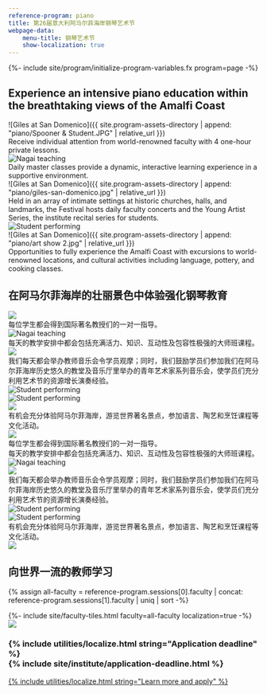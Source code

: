```yaml
---
reference-program: piano
title: 第26届意大利阿马尔菲海岸钢琴艺术节
webpage-data:
    menu-title: 钢琴艺术节
    show-localization: true
---
```

{%- include site/program/initialize-program-variables.fx program=page -%}
<section id="splash" class="standard-block" markdown="1">

## Experience an intensive piano education within the breathtaking views of the Amalfi Coast

<div class="image-copy">
<div class="image rellax" data-rellax-speed="-1" markdown="1">
![Giles at San Domenico]({{ site.program-assets-directory | append: "piano/Spooner & Student.JPG" | relative_url }})
</div>
<div class="copy">
Receive individual attention from world-renowned faculty with 4 one-hour private lessons.
</div>
</div>


<div class="image-copy right">
<div class="image rellax" data-rellax-speed="-.7">
<img src="{{ site.program-assets-directory | append: "piano/IMG_1398_edited.jpg" | relative_url }}" alt="Nagai teaching" />
</div>
<div class="copy">
Daily master classes provide a dynamic, interactive learning experience in a supportive environment.
</div>
</div>


<div class="image-copy">
<div class="image rellax" data-rellax-speed="-.3" markdown="1">
![Giles at San Domenico]({{ site.program-assets-directory | append: "piano/giles-san-domenico.jpg" | relative_url }})
</div>
<div class="copy" style="bottom: -7rem;">
Held in an array of intimate settings at historic churches, halls, and landmarks, the Festival hosts daily faculty concerts and the Young Artist Series, the institute recital series for students.
</div>
</div>

<div class="image-copy right">
<div class="image rellax" data-rellax-speed=".3">
<img src="{{ site.program-assets-directory | append: "piano/1554040_orig.jpg" | relative_url }}" alt="Student performing" />
</div>
</div>

<div class="image-copy">
<div class="image rellax" data-rellax-speed=".5" markdown="1">
![Giles at San Domenico]({{ site.program-assets-directory | append: "piano/art show 2.jpg" | relative_url }})
</div>
<div class="copy" style="bottom: 5rem;">
Opportunities to fully experience the Amalfi Coast with excursions to world-renowned locations, and cultural activities including language, pottery, and cooking classes.
</div>
</div>


</section>


<section id="splash" class="proto-2 standard-block" markdown="1">

## 在阿马尔菲海岸的壮丽景色中体验强化钢琴教育

<div class="image-copy">
<div class="image" data-rellax-speed="-1" data-rellax-percentage="0">
<img src="{{ site.program-assets-directory | append: "piano/Spooner & Student.JPG" | relative_url }}" />
</div>
<div class="copy">
    <div>每位学生都会得到国际著名教授们的一对一指导。</div>
</div>
</div>


<div class="image-copy right">
<div class="image" data-rellax-speed="-.7" data-rellax-percentage="0">
<img src="{{ site.program-assets-directory | append: "piano/IMG_1398_edited.jpg" | relative_url }}" alt="Nagai teaching" />
</div>
<div class="copy">
每天的教学安排中都会包括充满活力、知识、互动性及包容性极强的大师班课程。
</div>
</div>


<div class="image-copy">
<div class="image" data-rellax-speed="-.3" data-rellax-percentage="0">
<img src="{{ site.program-assets-directory | append: "piano/giles-san-domenico.jpg" | relative_url }}" />
</div>
<div class="copy" style="bottom: -7rem;">
我们每天都会举办教师音乐会令学员观摩；同时，我们鼓励学员们参加我们在阿马尔菲海岸历史悠久的教堂及音乐厅里举办的青年艺术家系列音乐会，使学员们充分利用艺术节的资源增长演奏经验。
</div>
</div>

<div class="image-copy right">
<div class="image" data-rellax-speed=".3" data-rellax-percentage="0">
<img src="{{ site.program-assets-directory | append: "piano/1554040_orig.jpg" | relative_url }}" alt="Student performing" />
</div>
<div class="image" data-rellax-speed=".3" data-rellax-percentage="0.5">
<img src="{{ site.program-assets-directory | append: "piano/lowenthal-oppens.jpg" | relative_url }}" alt="Student performing" />
</div>
</div>

<div class="image-copy">
<div class="image" data-rellax-speed=".5" data-rellax-percentage="0">
<img src="{{ site.program-assets-directory | append: "piano/art show 2.jpg" | relative_url }}" />
</div>
<div class="copy" style="bottom: 5rem;">
有机会充分体验阿马尔菲海岸，游览世界著名景点，参加语言、陶艺和烹饪课程等文化活动。
</div>
</div>


</section>


<section id="splash" class="proto-3">

<div class="image" data-rellax-speed="-1" data-rellax-percentage="0">
<img src="{{ site.program-assets-directory | append: "piano/Spooner & Student.JPG" | relative_url }}" />
</div>
<div class="copy">
    <div>每位学生都会得到国际著名教授们的一对一指导。</div>
</div>

<div class="copy" style="grid-column-start:2"><div>
每天的教学安排中都会包括充满活力、知识、互动性及包容性极强的大师班课程。
</div></div>
<div class="image" data-rellax-speed="-.7" data-rellax-percentage="0">
<img src="{{ site.program-assets-directory | append: "piano/IMG_1398_edited.jpg" | relative_url }}" alt="Nagai teaching" />
</div>

<div class="image" data-rellax-speed="-.3" data-rellax-percentage="0">
<img src="{{ site.program-assets-directory | append: "piano/giles-san-domenico.jpg" | relative_url }}" />
</div>
<div class="copy" style="grid-column-end: span 4;"><div>
我们每天都会举办教师音乐会令学员观摩；同时，我们鼓励学员们参加我们在阿马尔菲海岸历史悠久的教堂及音乐厅里举办的青年艺术家系列音乐会，使学员们充分利用艺术节的资源增长演奏经验。
</div></div>

<div class="image" data-rellax-speed=".3" data-rellax-percentage="0" style="grid-column-start:2">
<img src="{{ site.program-assets-directory | append: "piano/1554040_orig.jpg" | relative_url }}" alt="Student performing" />
</div>
<div class="image" data-rellax-speed=".3" data-rellax-percentage="0">
<img src="{{ site.program-assets-directory | append: "piano/lowenthal-oppens.jpg" | relative_url }}" alt="Student performing" />
</div>

<div class="copy"><div>
有机会充分体验阿马尔菲海岸，游览世界著名景点，参加语言、陶艺和烹饪课程等文化活动。
</div></div>
<div class="image" data-rellax-speed=".5" data-rellax-percentage="0">
<img src="{{ site.program-assets-directory | append: "piano/art show 2.jpg" | relative_url }}" />
</div>

</section>


<section id="faculty" markdown="1">

## 向世界一流的教师学习

{% assign all-faculty = reference-program.sessions[0].faculty | concat: reference-program.sessions[1].faculty | uniq | sort -%}
<div class="standard-block tiles front-of-brochure">
{%- include site/faculty-tiles.html faculty=all-faculty localization=true -%}
</div>
</section>


<section id="learn" class="background-image-container">
<img src="{{ site.program-assets-directory | append: 'piano/collage.jpg' | relative_url }}" />
<h3><span class="label">{% include utilities/localize.html string="Application deadline" %}</span><br/>{% include site/institute/application-deadline.html %}</h3>
<a class="apply" href="{{ apply-page.url | relative_url }}">{% include utilities/localize.html string="Learn more and apply" %}</a>
</section>
